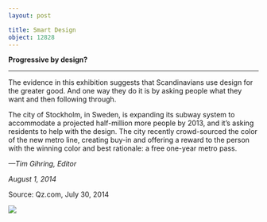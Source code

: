 ```yaml
---
layout: post

title: Smart Design
object: 12828
---
```

**Progressive by design?**

****

The evidence in this exhibition suggests that Scandinavians use design for the greater good. And one way they do it is by asking people what they want and then following through. 

The city of Stockholm, in Sweden, is expanding its subway system to accommodate a projected half-million more people by 2013, and it’s asking residents to help with the design. The city recently crowd-sourced the color of the new metro line, creating buy-in and offering a reward to the person with the winning color and best rationale: a free one-year metro pass.

*—Tim Gihring, Editor*

*August 1, 2014*

Source: Qz.com, July 30, 2014

![]({{siteurl.base}}/images/14-08-01_FinlandExhib_SmartDesignEDIT-1.jpg)
